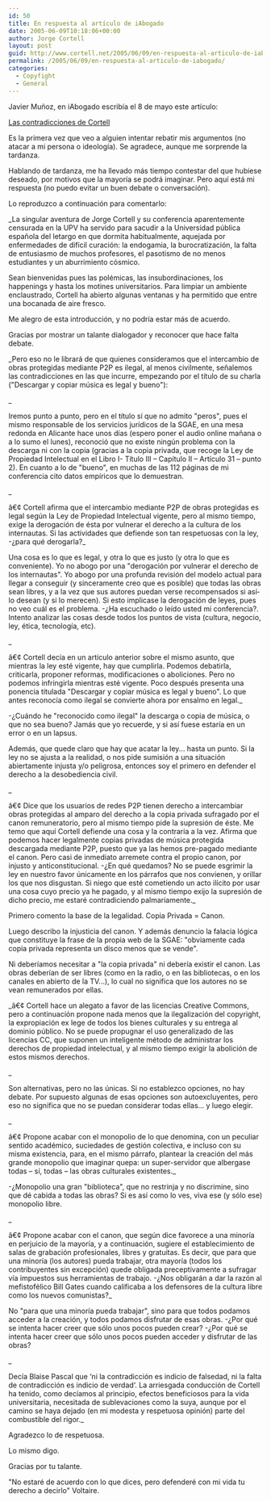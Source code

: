 ```yaml
---
id: 50
title: En respuesta al artí­culo de iAbogado
date: 2005-06-09T10:18:06+00:00
author: Jorge Cortell
layout: post
guid: http://www.cortell.net/2005/06/09/en-respuesta-al-articulo-de-iabogado/
permalink: /2005/06/09/en-respuesta-al-articulo-de-iabogado/
categories:
  - Copyfight
  - General
---
```

Javier Muñoz, en iAbogado escribí­a el 8 de mayo este artí­culo:
  
[Las contradicciones de Cortell](http://www.iabogado.com/2005/05/las-contradicciones-de-cortell.cfm)

Es la primera vez que veo a alguien intentar rebatir mis argumentos (no atacar a mi persona o ideologí­a). Se agradece, aunque me sorprende la tardanza.

Hablando de tardanza, me ha llevado más tiempo contestar del que hubiese deseado, por motivos que la mayorí­a se podrá imaginar. Pero aquí­ está mi respuesta (no puedo evitar un buen debate o conversación).

Lo reproduzco a continuación para comentarlo:

_La singular aventura de Jorge Cortell y su conferencia aparentemente censurada en la UPV ha servido para sacudir a la Universidad pública española del letargo en que dormita habitualmente, aquejada por enfermedades de difí­cil curación: la endogamia, la burocratización, la falta de entusiasmo de muchos profesores, el pasotismo de no menos estudiantes y un aburrimiento cósmico.</p> 

Sean bienvenidas pues las polémicas, las insubordinaciones, los happenings y hasta los motines universitarios. Para limpiar un ambiente enclaustrado, Cortell ha abierto algunas ventanas y ha permitido que entre una bocanada de aire fresco.
  
</em>

Me alegro de esta introducción, y no podrí­a estar más de acuerdo.
  
Gracias por mostrar un talante dialogador y reconocer que hace falta debate.

_Pero eso no le librará de que quienes consideramos que el intercambio de obras protegidas mediante P2P es ilegal, al menos civilmente, señalemos las contradicciones en las que incurre, empezando por el tí­tulo de su charla ("Descargar y copiar música es legal y bueno"):
  
_ 

Iremos punto a punto, pero en el tí­tulo sí­ que no admito "peros", pues el mismo responsable de los servicios jurí­dicos de la SGAE, en una mesa redonda en Alicante hace unos dí­as (espero poner el audio online mañana o a lo sumo el lunes), reconoció que no existe ningún problema con la descarga ni con la copia (gracias a la copia privada, que recoge la Ley de Propiedad Intelectual en el Libro I- Tí­tulo III – Capí­tulo II – Artí­culo 31 – punto 2). En cuanto a lo de "bueno", en muchas de las 112 páginas de mi conferencia cito datos empí­ricos que lo demuestran.
  
_
	  
â€¢ Cortell afirma que el intercambio mediante P2P de obras protegidas es legal según la Ley de Propiedad Intelectual vigente, pero al mismo tiempo, exige la derogación de ésta por vulnerar el derecho a la cultura de los internautas. Si las actividades que defiende son tan respetuosas con la ley, -¿para qué derogarla?_

Una cosa es lo que es legal, y otra lo que es justo (y otra lo que es conveniente). Yo no abogo por una "derogación por vulnerar el derecho de los internautas". Yo abogo por una profunda revisión del modelo actual para llegar a conseguir (y sinceramente creo que es posible) que todas las obras sean libres, y a la vez que sus autores puedan verse recompensados si así­ lo desean (y si lo merecen). Si esto implicase la derogación de leyes, pues no veo cuál es el problema. -¿Ha escuchado o leí­do usted mi conferencia?. Intento analizar las cosas desde todos los puntos de vista (cultura, negocio, ley, ética, tecnologí­a, etc).
  
_
	  
â€¢ Cortell decí­a en un artí­culo anterior sobre el mismo asunto, que mientras la ley esté vigente, hay que cumplirla. Podemos debatirla, criticarla, proponer reformas, modificaciones o aboliciones. Pero no podemos infringirla mientras esté vigente. Poco después presenta una ponencia titulada "Descargar y copiar música es legal y bueno". Lo que antes reconocí­a como ilegal se convierte ahora por ensalmo en legal._

-¿Cuándo he "reconocido como ilegal" la descarga o copia de música, o que no sea bueno? Jamás que yo recuerde, y si así­ fuese estarí­a en un error o en un lapsus.

Además, que quede claro que hay que acatar la ley... hasta un punto. Si la ley no se ajusta a la realidad, o nos pide sumisión a una situación abiertamente injusta y/o peligrosa, entonces soy el primero en defender el derecho a la desobediencia civil.
  
_
	  
â€¢ Dice que los usuarios de redes P2P tienen derecho a intercambiar obras protegidas al amparo del derecho a la copia privada sufragado por el canon remuneratorio, pero al mismo tiempo pide la supresión de éste. Me temo que aquí­ Cortell defiende una cosa y la contraria a la vez. Afirma que podemos hacer legalmente copias privadas de música protegida descargada mediante P2P, puesto que ya las hemos pre-pagado mediante el canon. Pero casi de inmediato arremete contra el propio canon, por injusto y anticonstitucional. -¿En qué quedamos? No se puede esgrimir la ley en nuestro favor únicamente en los párrafos que nos convienen, y orillar los que nos disgustan. Si niego que esté cometiendo un acto ilí­cito por usar una cosa cuyo precio ya he pagado, y al mismo tiempo exijo la supresión de dicho precio, me estaré contradiciendo palmariamente._

Primero comento la base de la legalidad. Copia Privada = Canon.

Luego describo la injusticia del canon. Y además denuncio la falacia lógica que constituye la frase de la propia web de la SGAE: "obviamente cada copia privada representa un disco menos que se vende".

Ni deberí­amos necesitar a "la copia privada" ni deberí­a existir el canon. Las obras deberí­an de ser libres (como en la radio, o en las bibliotecas, o en los canales en abierto de la TV...), lo cual no significa que los autores no se vean remunerados por ellas.

_â€¢ Cortell hace un alegato a favor de las licencias Creative Commons, pero a continuación propone nada menos que la ilegalización del copyright, la expropiación ex lege de todos los bienes culturales y su entrega al dominio público. No se puede propugnar el uso generalizado de las licencias CC, que suponen un inteligente método de administrar los derechos de propiedad intelectual, y al mismo tiempo exigir la abolición de estos mismos derechos.
  
_ 

Son alternativas, pero no las únicas. Si no establezco opciones, no hay debate. Por supuesto algunas de esas opciones son autoexcluyentes, pero eso no significa que no se puedan considerar todas ellas... y luego elegir.
  
_
	  
â€¢ Propone acabar con el monopolio de lo que denomina, con un peculiar sentido académico, suciedades de gestión colectiva, e incluso con su misma existencia, para, en el mismo párrafo, plantear la creación del más grande monopolio que imaginar quepa: un super-servidor que albergase todas – sí­, todas – las obras culturales existentes._

-¿Monopolio una gran "biblioteca", que no restrinja y no discrimine, sino que dé cabida a todas las obras? Si es así­ como lo ves, viva ese (y sólo ese) monopolio libre.
  
_
	  
â€¢ Propone acabar con el canon, que según dice favorece a una minorí­a en perjuicio de la mayorí­a, y a continuación, sugiere el establecimiento de salas de grabación profesionales, libres y gratuitas. Es decir, que para que una minorí­a (los autores) pueda trabajar, otra mayorí­a (todos los contribuyentes sin excepción) quede obligada preceptivamente a sufragar ví­a impuestos sus herramientas de trabajo. -¿Nos obligarán a dar la razón al mefistofélico Bill Gates cuando calificaba a los defensores de la cultura libre como los nuevos comunistas?_

No "para que una minorí­a pueda trabajar", sino para que todos podamos acceder a la creación, y todos podamos disfrutar de esas obras. -¿Por qué se intenta hacer creer que sólo unos pocos pueden crear? -¿Por qué se intenta hacer creer que sólo unos pocos pueden acceder y disfrutar de las obras?
  
_
  
Decí­a Blaise Pascal que ‘ni la contradicción es indicio de falsedad, ni la falta de contradicción es indicio de verdad‘. La arriesgada conducción de Cortell ha tenido, como decí­amos al principio, efectos beneficiosos para la vida universitaria, necesitada de sublevaciones como la suya, aunque por el camino se haya dejado (en mi modesta y respetuosa opinión) parte del combustible del rigor._

Agradezco lo de respetuosa.
  
Lo mismo digo.
  
Gracias por tu talante.
  
"No estaré de acuerdo con lo que dices, pero defenderé con mi vida tu derecho a decirlo" Voltaire.